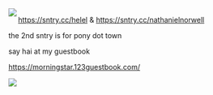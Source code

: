 <img align="left" src="https://i.imgur.com/Ve0kaEc.png">





https://sntry.cc/helel & https://sntry.cc/nathanielnorwell

the 2nd sntry is for pony dot town

say hai at my guestbook

https://morningstar.123guestbook.com/

![](https://i.imgur.com/fJeAtKR.jpg)
